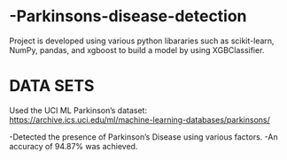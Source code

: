 # -Parkinsons-disease-detection
Project is developed using various python libararies such as scikit-learn, NumPy, pandas, and xgboost to build a model by using XGBClassifier.

# DATA SETS

Used the UCI ML Parkinson’s dataset: https://archive.ics.uci.edu/ml/machine-learning-databases/parkinsons/

-Detected the presence of Parkinson’s Disease using various factors.
-An accuracy of 94.87% was achieved.




